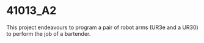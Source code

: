 # 41013_A2
This project endeavours to program a pair of robot arms (UR3e and a UR30) to perform the job of a bartender.
